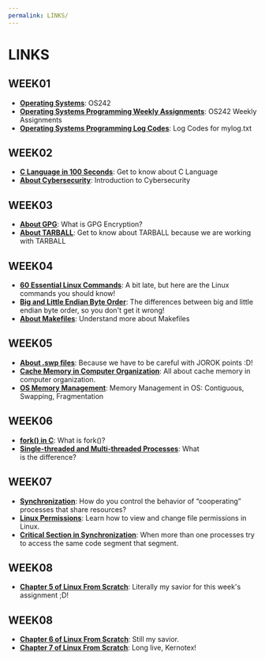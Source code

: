 ```yaml
---
permalink: LINKS/
---
```


# LINKS 

## WEEK01
* [**Operating Systems**](https://os.vlsm.org/): OS242
* [**Operating Systems Programming Weekly Assignments**](https://demos.vlsm.org/): OS242 Weekly Assignments
* [**Operating Systems Programming Log Codes**](https://doit.vlsm.org/ETC/logCodes.txt): Log Codes for mylog.txt

## WEEK02
* [**C Language in 100 Seconds**](https://youtu.be/U3aXWizDbQ4?si=qv37haj-wZdVI1Yl): Get to know about C Language
* [**About Cybersecurity**](https://youtu.be/bPVaOlJ6ln0?si=ZuNFhbceDdKcbpi5): Introduction to Cybersecurity

## WEEK03
* [**About GPG**](https://www.goanywhere.com/blog/what-is-gpg): What is GPG Encryption?
* [**About TARBALL**](https://www.cs.cornell.edu/courses/cs5220/2017fa/tar-info.html#:~:text=A%20tarball%20is%20a%20set,packaging%20files%20has%20been%20around!): Get to know about TARBALL because we are working with TARBALL

## WEEK04
* [**60 Essential Linux Commands**](https://www.hostinger.com/tutorials/linux-commands): A bit late, but here are the Linux commands you should know!
* [**Big and Little Endian Byte Order**](https://betterexplained.com/articles/understanding-big-and-little-endian-byte-order/): The differences between big and little endian byte order, so you don't get it wrong!
* [**About Makefiles**](https://makefiletutorial.com/): Understand more about Makefiles

## WEEK05
* [**About .swp files**](https://www.networkworld.com/article/939724/what-are-unix-swap-swp-files.html): Because we have to be careful with JOROK points :D!
* [**Cache Memory in Computer Organization**](https://www.geeksforgeeks.org/cache-memory-in-computer-organization/): All about cache memory in computer organization.
* [**OS Memory Management**](https://www.guru99.com/os-memory-management.html): Memory Management in OS: Contiguous, Swapping, Fragmentation

## WEEK06
* [**fork() in C**](https://www.geeksforgeeks.org/fork-system-call/): What is fork()?
* [**Single-threaded and Multi-threaded Processes**](https://www.tutorialspoint.com/single-threaded-and-multi-threaded-processes): What is the difference?

## WEEK07
* [**Synchronization**](chrome-extension://efaidnbmnnnibpcajpcglclefindmkaj/https://my.eng.utah.edu/~cs5460/slides/Lecture07.pdf): How do you control the behavior of “cooperating” processes that share resources?
* [**Linux Permissions**](https://phoenixnap.com/kb/linux-file-permissions): Learn how to view and change file permissions in Linux.
* [**Critical Section in Synchronization**](https://www.geeksforgeeks.org/g-fact-70/): When more than one processes try to access the same code segment that segment.

## WEEK08
* [**Chapter 5 of Linux From Scratch**](https://youtu.be/vMdPHpPiy4Q?si=zvpaNmrP__u9ynR7): Literally my savior for this week's assignment ;D!

## WEEK08
* [**Chapter 6 of Linux From Scratch**](https://youtu.be/rPVqLIqt_8A?si=ZXOwBbZsPhAg3BK4): Still my savior.
* [**Chapter 7 of Linux From Scratch**](https://youtu.be/m6USND1vPhM?si=bH_kPaOc5p1zNObJ): Long live, Kernotex!
